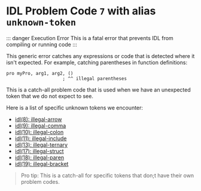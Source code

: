 # IDL Problem Code `7` with alias `unknown-token`

::: danger Execution Error
This is a fatal error that prevents IDL from compiling or running code
:::

This generic error catches any expressions or code that is detected where it isn't expected. For example, catching parentheses in function definitions:

```idl
pro myPro, arg1, arg2, ()
                     ; ^^ illegal parentheses
```

This is a catch-all problem code that is used when we have an unexpected token that we do not expect to see.

Here is a list of specific unknown tokens we encounter:

- [idl(8): illegal-arrow](./8.md)
- [idl(9): illegal-comma](./9.md)
- [idl(10): illegal-colon](./10.md)
- [idl(11): illegal-include](./11.md)
- [idl(13): illegal-ternary](./13.md)
- [idl(17): illegal-struct](./17.md)
- [idl(18): illegal-paren](./18.md)
- [idl(19): illegal-bracket](./19.md)

> Pro tip: This is a catch-all for specific tokens that don;t have their own problem codes.
